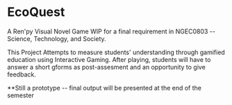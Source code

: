 # EcoQuest
A Ren'py Visual Novel Game WIP for a final requirement in NGEC0803 -- Science, Technology, and Society.

This Project Attempts to measure students' understanding through gamified education using Interactive Gaming. After playing, students will have to answer a short gforms as post-assesment and an opportunity to give feedback.

**Still a prototype -- final output will be presented at the end of the semester